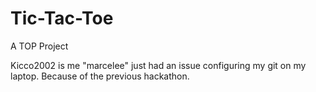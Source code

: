 # Tic-Tac-Toe
A TOP Project

Kicco2002 is me "marcelee" just had an issue configuring my git on my laptop. Because of the previous hackathon.